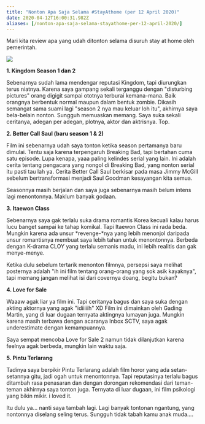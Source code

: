 ```yaml
---
title: "Nonton Apa Saja Selama #StayAthome (per 12 April 2020)"
date: 2020-04-12T16:00:31.982Z
aliases: [/nonton-apa-saja-selama-stayathome-per-12-april-2020/]
---
```

Mari kita review apa yang udah ditonton selama disuruh stay at home oleh pemerintah. 

![](/img/uploads/adad.jpeg)

**1. Kingdom Season 1 dan 2**

Sebenarnya sudah lama mendengar reputasi Kingdom, tapi diurungkan terus niatnya. Karena saya gampang sekali terganggu dengan "disturbing pictures" orang digigit sampai ototnya terburai kemana-mana. Baik orangnya berbentuk normal maupun dalam bentuk zombie. Dikasih semangat sama suami lagi "season 2 nya mau keluar loh itu", akhirnya saya bela-belain nonton. Sungguh memuaskan memang. Saya suka sekali ceritanya, adegan per adegan, plotnya, aktor dan aktrisnya. Top. 

**2. Better Call Saul (baru season 1 & 2)**

Film ini sebenarnya udah saya tonton ketika season pertamanya baru dimulai. Tentu saja karena terpengaruh Breaking Bad, tapi bertahan cuma satu episode. Lupa kenapa, yaaa paling kelindes serial yang lain. Ini adalah cerita tentang pengacara yang nongol di Breaking Bad, yang nonton serial itu pasti tau lah ya. Cerita Better Call Saul berkisar pada masa Jimmy McGill sebelum bertransformasi menjadi Saul Goodman kesayangan kita semua. 

Seasonnya masih berjalan dan saya juga sebenarnya masih belum intens lagi menontonnya. Maklum banyak godaan. 

**3. Itaewon Class**

Sebenarnya saya gak terlalu suka drama romantis Korea kecuali kalau harus lucu banget sampai ke tahap komikal. Tapi Itaewon Class ini rada beda. Mungkin karena ada unsur *revenge-*nya yang lebih menonjol daripada unsur romantisnya membuat saya lebih tahan untuk menontonnya. Berbeda dengan K-drama CLOY yang terlalu semanis madu, ini lebih realitis dan gak menye-menye. 

Ketika dulu sebelum tertarik menonton filmnya, persepsi saya melihat posternya adalah "ih ini film tentang orang-orang yang sok asik kayaknya", tapi memang jangan melihat isi dari covernya doang, begitu bukan?

**4. Love for Sale**

Waaaw agak liar ya film ini. Tapi ceritanya bagus dan saya suka dengan akting aktornya yang agak "idiiiiih" XD Film ini dimainkan oleh Gading Martin, yang di luar dugaan ternyata aktingnya lumayan juga. Mungkin karena masih terbawa dengan acaranya Inbox SCTV, saya agak underestimate dengan kemampuannya. 

Saya sempat mencoba Love for Sale 2 namun tidak dilanjutkan karena feelnya agak berbeda, mungkin lain waktu saja. 

**5. Pintu Terlarang**

Tadinya saya berpikir Pintu Terlarang adalah film horor yang ada setan-setannya gitu, jadi ogah untuk menontonnya. Tapi reputasinya terlalu bagus ditambah rasa penasaran dan dengan dorongan rekomendasi dari teman-teman akhirnya saya tonton juga. Ternyata di luar dugaan, ini film psikologi yang bikin mikir. i loved it. 

Itu dulu ya... nanti saya tambah lagi. Lagi banyak tontonan ngantung, yang nontonnya diselang seling terus. Sungguh tidak tabah kamu anak muda....
